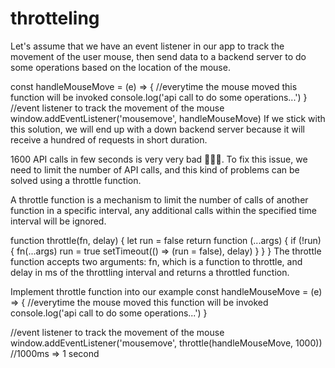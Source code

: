 # throtteling
Let's assume that we have an event listener in our app to track the movement of the user mouse, then send data to a backend server to do some operations based on the location of the mouse.

const handleMouseMove = (e) => {
  //everytime the mouse moved this function will be invoked
  console.log('api call to do some operations...')
}
//event listener to track the movement of the mouse
window.addEventListener('mousemove', handleMouseMove)
If we stick with this solution, we will end up with a down backend server because it will receive a hundred of requests in short duration.



1600 API calls in few seconds is very very bad 📛📛📛. To fix this issue, we need to limit the number of API calls, and this kind of problems can be solved using a throttle function.



A throttle function is a mechanism to limit the number of calls of another function in a specific interval, any additional calls within the specified time interval will be ignored.

function throttle(fn, delay) {
  let run = false
  return function (...args) {
    if (!run) {
      fn(...args)
      run = true
      setTimeout(() => (run = false), delay)
    }
  }
}
The throttle function accepts two arguments: fn, which is a function to throttle, and delay in ms of the throttling interval and returns a throttled function.

Implement throttle function into our example
const handleMouseMove = (e) => {
  //everytime the mouse moved this function will be invoked
  console.log('api call to do some operations...')
}

//event listener to track the movement of the mouse
window.addEventListener('mousemove', throttle(handleMouseMove, 1000))
//1000ms => 1 second